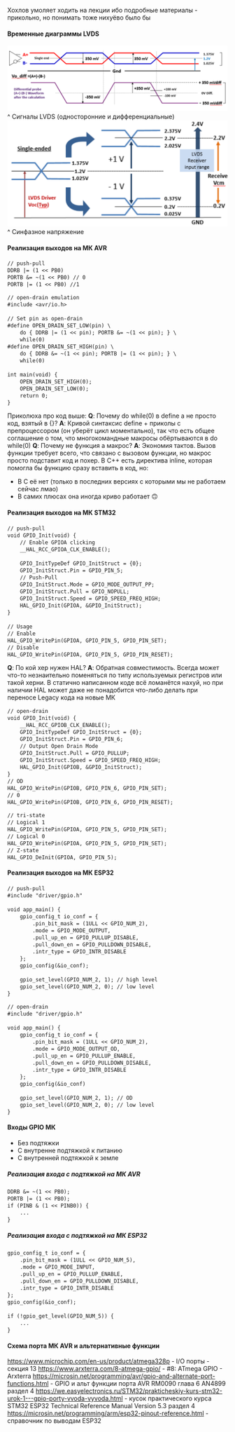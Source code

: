 Хохлов умоляет ходить на лекции ибо подробные материалы - прикольно, но понимать тоже нихуёво было бы

#### Временные диаграммы LVDS

![Pasted image 20250327115505.png](%D0%9F%D0%B8%D0%BA%D1%87%D0%B8/%D0%9B%D0%B5%D0%BA%D1%86%D0%B8%D0%B8/Pasted%20image%2020250327115505.png)
^ Сигналы LVDS (односторонние и дифференциальные)
![Pasted image 20250327115850.png](%D0%9F%D0%B8%D0%BA%D1%87%D0%B8/%D0%9B%D0%B5%D0%BA%D1%86%D0%B8%D0%B8/Pasted%20image%2020250327115850.png)
^ Синфазное напряжение

#### Реализация выходов на МК AVR

````
// push-pull
DDRB |= (1 << PB0)
PORTB &= ~(1 << PB0) // 0
PORTB |= (1 << PB0) //1
````

````
// open-drain emulation
#include <avr/io.h>

// Set pin as open-drain
#define OPEN_DRAIN_SET_LOW(pin) \
	do { DDRB |= (1 << pin); PORTB &= ~(1 << pin); } \
	while(0)
#define OPEN_DRAIN_SET_HIGH(pin) \
	do { DDRB &= ~(1 << pin); PORTB |= (1 << pin); } \
	while(0)

int main(void) {
	OPEN_DRAIN_SET_HIGH(0);
	OPEN_DRAIN_SET_LOW(0);
	return 0;
}
````

Приколюха про код выше:
**Q**: Почему do while(0) в define а не просто код, взятый в {}?
**A**: Кривой синтаксис define + приколы с препроцессором (он уберёт цикл моментально), так что есть общее соглашение о том, что многокомандные макросы обёртываются в do while(0)
**Q**: Почему не функция а макрос?
**A**: Экономия тактов. Вызов функции требует всего, что связано с вызовом функции, но макрос просто подставит код и похер. В C++ есть директива inline, которая помогла бы функцию сразу вставить в код, но:
- В C её нет (только в последних версиях с которыми мы не работаем сейчас лмао)
- В самих плюсах она иногда криво работает 🙃

#### Реализация выходов на МК STM32

````
// push-pull
void GPIO_Init(void) {
	// Enable GPIOA clicking
	__HAL_RCC_GPIOA_CLK_ENABLE();
	
	GPIO_InitTypeDef GPIO_InitStruct = {0};
	GPIO_InitStruct.Pin = GPIO_PIN_5;
	// Push-Pull
	GPIO_InitStruct.Mode = GPIO_MODE_OUTPUT_PP;
	GPIO_InitStruct.Pull = GPIO_NOPULL;
	GPIO_InitStruct.Speed = GPIO_SPEED_FREQ_HIGH;
	HAL_GPIO_Init(GPIOA, &GPIO_InitStruct);
}

// Usage
// Enable
HAL_GPIO_WritePin(GPIOA, GPIO_PIN_5, GPIO_PIN_SET);
// Disable
HAL_GPIO_WritePin(GPIOA, GPIO_PIN_5, GPIO_PIN_RESET);
````

**Q**: По кой хер нужен HAL?
**A**: Обратная совместимость. Всегда может что-то незнаительно поменяться по типу используемых регистров или такой херни. В статично написанном коде всё ломанётся нахуй, но при наличии HAL может даже не понадобится что-либо делать при переносе Legacy кода на новые МК

````
// open-drain
void GPIO_Init(void) {
	__HAL_RCC_GPIOB_CLK_ENABLE();
	GPIO_InitTypeDef GPIO_InitStruct = {0};
	GPIO_InitStruct.Pin = GPIO_PIN_6;
	// Output Open Drain Mode
	GPIO_InitStruct.Pull = GPIO_PULLUP;
	GPIO_InitStruct.Speed = GPIO_SPEED_FREQ_HIGH;
	HAL_GPIO_Init(GPIOB, &GPIO_InitStruct);
}
// OD
HAL_GPIO_WritePin(GPIOB, GPIO_PIN_6, GPIO_PIN_SET);
// 0
HAL_GPIO_WritePin(GPIOB, GPIO_PIN_6, GPIO_PIN_RESET);
````

````
// tri-state
// Logical 1
HAL_GPIO_WritePin(GPIOA, GPIO_PIN_5, GPIO_PIN_SET);
// Logical 0
HAL_GPIO_WritePin(GPIOA, GPIO_PIN_5, GPIO_PIN_SET);
// Z-state
HAL_GPIO_DeInit(GPIOA, GPIO_PIN_5);
````

#### Реализация выходов на МК ESP32

````
// push-pull
#include "driver/gpio.h"

void app_main() {
	gpio_config_t io_conf = {
		.pin_bit_mask = (1ULL << GPIO_NUM_2),
		.mode = GPIO_MODE_OUTPUT,
		.pull_up_en = GPIO_PULLUP_DISABLE,
		.pull_down_en = GPIO_PULLDOWN_DISABLE,
		.intr_type = GPIO_INTR_DISABLE
	};
	gpio_config(&io_conf);
	
	gpio_set_level(GPIO_NUM_2, 1); // high level
	gpio_set_level(GPIO_NUM_2, 0); // low level
}
````

````
// open-drain
#include "driver/gpio.h"

void app_main() {
	gpio_config_t io_conf = {
		.pin_bit_mask = (1ULL << GPIO_NUM_2),
		.mode = GPIO_MODE_OUTPUT_OD,
		.pull_up_en = GPIO_PULLUP_ENABLE,
		.pull_down_en = GPIO_PULLDOWN_DISABLE,
		.intr_type = GPIO_INTR_DISABLE
	};
	gpio_config(&io_conf)
	
	gpio_set_level(GPIO_NUM_2, 1); // OD
	gpio_set_level(GPIO_NUM_2, 0); // low level
}
````

#### Входы GPIO МК

* Без подтяжки
* С внутренне подтяжкой к питанию
* С внутренней подтяжкой к земле

##### Реализация входа с подтяжкой на МК AVR

````
DDRB &= ~(1 << PB0);
PORTB |= (1 << PB0);
if (PINB & (1 << PINB0)) {
	...
}
````

##### Реализация входа с подтяжкой на МК ESP32

````
gpio_config_t io_conf = {
	.pin_bit_mask = (1ULL << GPIO_NUM_5),
	.mode = GPIO_MODE_INPUT,
	.pull_up_en = GPIO_PULLUP_ENABLE,
	.pull_down_en = GPIO_PULLDOWN_DISABLE,
	.intr_type = GPIO_INTR_DISABLE
};
gpio_config(&io_conf);

if (!gpio_get_level(GPIO_NUM_5)) {
	...
}
````

#### Схема порта МК AVR и альтернативные функции

https://www.microchip.com/en-us/product/atmega328p - I/O порты - секция 13
https://www.arxterra.com/8-atmega-gpio/ - #8: ATmega GPIO - Arxterra
https://microsin.net/programming/avr/gpio-and-alternate-port-functions.html - GPIO и альт функции порта AVR
RM0090 глава 6
AN4899 раздел 4
https://we.easyelectronics.ru/STM32/prakticheskiy-kurs-stm32-urok-1---gpio-porty-vvoda-vyvoda.html - кусок практического курса STM32
ESP32 Technical Reference Manual Version 5.3 раздел 4
https://microsin.net/programming/arm/esp32-pinout-reference.html - справочник по выводам ESP32
